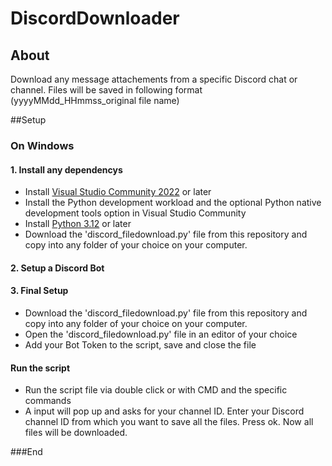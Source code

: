 # DiscordDownloader

## About

Download any message attachements from a specific Discord chat or channel. Files will be saved in following format (yyyyMMdd_HHmmss_original file name)


##Setup

### On Windows

#### 1. Install any dependencys

- Install [Visual Studio Community 2022](https://visualstudio.microsoft.com/de/downloads/ "Visual Studio Community") or later
- Install the Python development workload and the optional Python native development tools option in Visual Studio Community
- Install [Python 3.12](https://www.python.org/downloads/ "Python 3.12") or later
- Download the 'discord_filedownload.py' file from this repository and copy into any folder of your choice on your computer.

#### 2. Setup a Discord Bot

#### 3. Final Setup
- Download the 'discord_filedownload.py' file from this repository and copy into any folder of your choice on your computer.
- Open the 'discord_filedownload.py' file in an editor of your choice
- Add your Bot Token to the script, save and close the file

#### Run the script
- Run the script file via double click or with CMD and the specific commands
- A input will pop up and asks for your channel ID. Enter your Discord channel ID from which you want to save all the files. Press ok. Now all files will be downloaded.

###End
